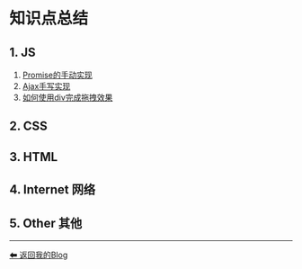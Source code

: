 # 知识点总结


## 1. JS
1. [Promise的手动实现](https://github.com/law-chain-hot/Blog/issues/3)
2. [Ajax手写实现](https://github.com/law-chain-hot/Blog/issues/4)
3. [如何使用div完成拖拽效果](https://github.com/law-chain-hot/Blog/issues/2)




## 2. CSS





## 3. HTML



## 4. Internet 网络





## 5. Other 其他
















---
[ ⬅ 返回我的Blog](https://github.com/law-chain-hot/Blog)  